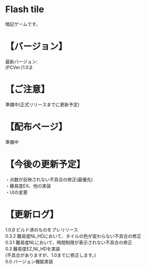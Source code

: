 # Flash tile
暗記ゲームです。
# 【バージョン】
最新バージョン:  
(PCVer.)1.0.β
# 【ご注意】
準備中(正式リリースまでに更新予定)
# 【配布ページ】
準備中
# 【今後の更新予定】
・点数が反映されない不具合の修正(最優先)  
・難易度EX、他の実装  
・UIの変更
# 【更新ログ】
1.0.β ビルド済のものをプレリリース  
0.3.2 難易度NL,HDにおいて、タイルの色が変わらない不具合の修正  
0.3.1 難易度NLにおいて、時間制限が表示されない不具合の修正  
0.3 難易度EZ,NL,HDを実装  
(不具合がありますが、1.0までに修正します。)   
0.0 バージョン機能実装

